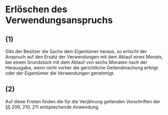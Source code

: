 # Erlöschen des Verwendungsanspruchs



## (1)

 Gibt der Besitzer die Sache dem Eigentümer heraus, so erlischt der Anspruch auf den Ersatz der Verwendungen mit dem Ablauf eines Monats, bei einem Grundstück mit dem Ablauf von sechs Monaten nach der Herausgabe, wenn nicht vorher die gerichtliche Geltendmachung erfolgt oder der Eigentümer die Verwendungen genehmigt.

## (2)

 Auf diese Fristen finden die für die Verjährung geltenden Vorschriften der §§ 206, 210, 211 entsprechende Anwendung. 

